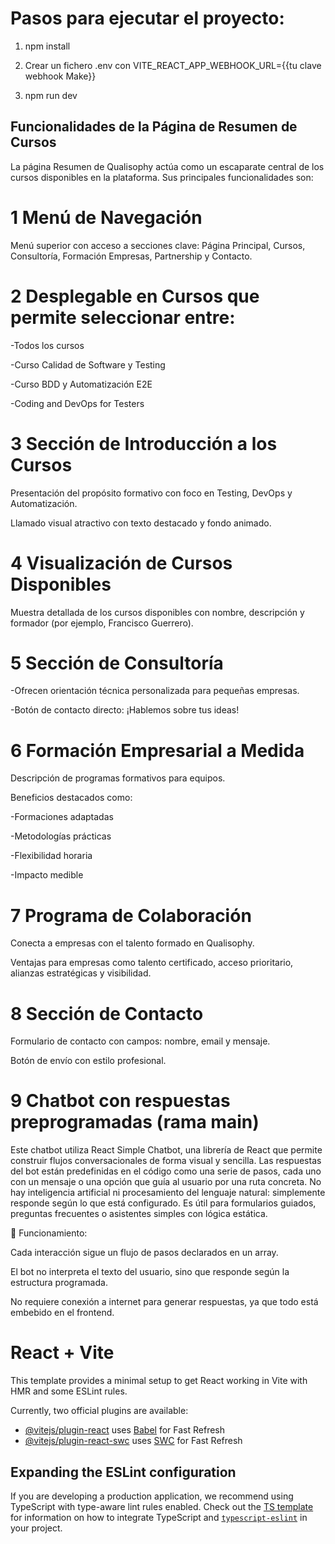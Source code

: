 # Pasos para ejecutar el proyecto:

1. npm install

2. Crear un fichero .env con VITE_REACT_APP_WEBHOOK_URL={{tu clave webhook Make}}


3. npm run dev

## Funcionalidades de la Página de Resumen de Cursos
La página Resumen de Qualisophy actúa como un escaparate central de los cursos disponibles en la plataforma. Sus principales funcionalidades son:

# 1 Menú de Navegación
Menú superior con acceso a secciones clave: Página Principal, Cursos, Consultoría, Formación Empresas, Partnership y Contacto.

# 2 Desplegable en Cursos que permite seleccionar entre:

-Todos los cursos

-Curso Calidad de Software y Testing

-Curso BDD y Automatización E2E

-Coding and DevOps for Testers

# 3 Sección de Introducción a los Cursos
Presentación del propósito formativo con foco en Testing, DevOps y Automatización.

Llamado visual atractivo con texto destacado y fondo animado.

# 4 Visualización de Cursos Disponibles
Muestra detallada de los cursos disponibles con nombre, descripción y formador (por ejemplo, Francisco Guerrero).

# 5 Sección de Consultoría
-Ofrecen orientación técnica personalizada para pequeñas empresas.

-Botón de contacto directo: ¡Hablemos sobre tus ideas!

# 6 Formación Empresarial a Medida
Descripción de programas formativos para equipos.

Beneficios destacados como:

-Formaciones adaptadas

-Metodologías prácticas

-Flexibilidad horaria

-Impacto medible

# 7 Programa de Colaboración
Conecta a empresas con el talento formado en Qualisophy.

Ventajas para empresas como talento certificado, acceso prioritario, alianzas estratégicas y visibilidad.

# 8 Sección de Contacto
Formulario de contacto con campos: nombre, email y mensaje.

Botón de envío con estilo profesional.

# 9 Chatbot con respuestas preprogramadas (rama main)
Este chatbot utiliza React Simple Chatbot, una librería de React que permite construir flujos conversacionales de forma visual y sencilla. Las respuestas del bot están predefinidas en el código como una serie de pasos, cada uno con un mensaje o una opción que guía al usuario por una ruta concreta.
No hay inteligencia artificial ni procesamiento del lenguaje natural: simplemente responde según lo que está configurado. Es útil para formularios guiados, preguntas frecuentes o asistentes simples con lógica estática.

🔧 Funcionamiento:

Cada interacción sigue un flujo de pasos declarados en un array.

El bot no interpreta el texto del usuario, sino que responde según la estructura programada.

No requiere conexión a internet para generar respuestas, ya que todo está embebido en el frontend.  

# React + Vite

This template provides a minimal setup to get React working in Vite with HMR and some ESLint rules.

Currently, two official plugins are available:

- [@vitejs/plugin-react](https://github.com/vitejs/vite-plugin-react/blob/main/packages/plugin-react) uses [Babel](https://babeljs.io/) for Fast Refresh
- [@vitejs/plugin-react-swc](https://github.com/vitejs/vite-plugin-react/blob/main/packages/plugin-react-swc) uses [SWC](https://swc.rs/) for Fast Refresh

## Expanding the ESLint configuration

If you are developing a production application, we recommend using TypeScript with type-aware lint rules enabled. Check out the [TS template](https://github.com/vitejs/vite/tree/main/packages/create-vite/template-react-ts) for information on how to integrate TypeScript and [`typescript-eslint`](https://typescript-eslint.io) in your project.
